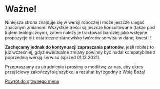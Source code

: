 # Ważne!
Niniejsza strona znajduje się w wersji roboczej i może jeszcze ulegać znacznym zmianom. Wszystkie treści są jeszcze konsultowane (także pod kątem teologicznym), zatem należy je traktować bardziej jako wstępne propozycje niż ostateczne stanowisko twórców serwisu w danej kwestii!

**Zachęcamy jednak do kontynuacji zapraszania patronów**, jeśli robiłeś to już wcześniej, gdyż ewentualne zmiany powinny być nadal kompatybilne z poprzednią wersją serwisu (sprzed 01.12.2021).

Przepraszamy za utrudnienia i prosimy o modlitwę za nas, aby okres przejściowy zakończył się szybko, a rezultat był zgodny z Wolą Bożą!

[Powrót do głównego menu](index.md)
